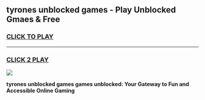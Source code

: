 
## tyrones unblocked games - Play Unblocked Gmaes & Free
<h3>
<a href="https://premium.freeplayer.one?title=tyrones_unblocked_games&ref=20F">CLICK TO PLAY</a></h3>
<hr>

<h3>
<a href="https://premium.freeplayer.one?title=tyrones_unblocked_games&ref=20F">CLICK 2 PLAY</a>
  
</h3>

<a href="https://premium.freeplayer.one?title=tyrones_unblocked_games&ref=20F/"><img src="https://clearcache.store/games.png"></a>


**tyrones unblocked games games unblocked: Your Gateway to Fun and Accessible Online Gaming**
